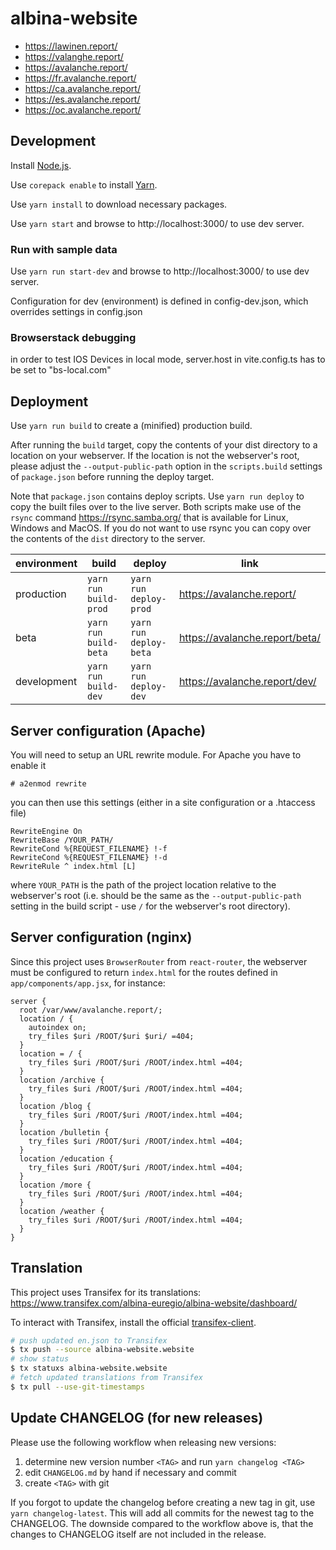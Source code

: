 # albina-website

- https://lawinen.report/
- https://valanghe.report/
- https://avalanche.report/
- https://fr.avalanche.report/
- https://ca.avalanche.report/
- https://es.avalanche.report/
- https://oc.avalanche.report/

## Development

Install [Node.js](https://nodejs.org/en).

Use `corepack enable` to install [Yarn](https://yarnpkg.com/).

Use `yarn install` to download necessary packages.

Use `yarn start` and browse to http://localhost:3000/ to use dev server.

### Run with sample data

Use `yarn run start-dev` and browse to http://localhost:3000/ to use dev server.

Configuration for dev (environment) is defined in config-dev.json, which overrides settings in config.json

### Browserstack debugging

in order to test IOS Devices in local mode, server.host in vite.config.ts has to be set to "bs-local.com"

## Deployment

Use `yarn run build` to create a (minified) production build.

After running the `build` target, copy the contents of your dist directory to
a location on your webserver. If the location is not the webserver's root,
please adjust the `--output-public-path` option in the `scripts.build` settings
of `package.json` before running the deploy target.

Note that `package.json` contains deploy scripts.
Use `yarn run deploy` to copy the built files over to the live server.
Both scripts make use of the `rsync` command https://rsync.samba.org/
that is available for Linux, Windows and MacOS. If you do not want to use rsync
you can copy over the contents of the `dist` directory to the server.

| environment | build                 | deploy                 | link                           |
| ----------- | --------------------- | ---------------------- | ------------------------------ |
| production  | `yarn run build-prod` | `yarn run deploy-prod` | https://avalanche.report/      |
| beta        | `yarn run build-beta` | `yarn run deploy-beta` | https://avalanche.report/beta/ |
| development | `yarn run build-dev`  | `yarn run deploy-dev`  | https://avalanche.report/dev/  |

## Server configuration (Apache)

You will need to setup an URL rewrite module. For Apache you have to enable it

```
# a2enmod rewrite
```

you can then use this settings (either in a site configuration or a .htaccess file)

```
RewriteEngine On
RewriteBase /YOUR_PATH/
RewriteCond %{REQUEST_FILENAME} !-f
RewriteCond %{REQUEST_FILENAME} !-d
RewriteRule ^ index.html [L]
```

where `YOUR_PATH` is the path of the project location relative to the webserver's
root (i.e. should be the same as the `--output-public-path` setting in the
build script - use `/` for the webserver's root directory).

## Server configuration (nginx)

Since this project uses `BrowserRouter` from `react-router`, the webserver must be configured to return `index.html` for the routes defined in `app/components/app.jsx`, for instance:

```
server {
  root /var/www/avalanche.report/;
  location / {
    autoindex on;
    try_files $uri /ROOT/$uri $uri/ =404;
  }
  location = / {
    try_files $uri /ROOT/$uri /ROOT/index.html =404;
  }
  location /archive {
    try_files $uri /ROOT/$uri /ROOT/index.html =404;
  }
  location /blog {
    try_files $uri /ROOT/$uri /ROOT/index.html =404;
  }
  location /bulletin {
    try_files $uri /ROOT/$uri /ROOT/index.html =404;
  }
  location /education {
    try_files $uri /ROOT/$uri /ROOT/index.html =404;
  }
  location /more {
    try_files $uri /ROOT/$uri /ROOT/index.html =404;
  }
  location /weather {
    try_files $uri /ROOT/$uri /ROOT/index.html =404;
  }
}
```

## Translation

This project uses Transifex for its translations: https://www.transifex.com/albina-euregio/albina-website/dashboard/

To interact with Transifex, install the official [transifex-client](https://github.com/transifex/transifex-client/).

```sh
# push updated en.json to Transifex
$ tx push --source albina-website.website
# show status
$ tx statuxs albina-website.website
# fetch updated translations from Transifex
$ tx pull --use-git-timestamps
```

## Update CHANGELOG (for new releases)

Please use the following workflow when releasing new versions:

1. determine new version number `<TAG>` and
   run `yarn changelog <TAG>`
2. edit `CHANGELOG.md` by hand if necessary and commit
3. create `<TAG>` with git

If you forgot to update the changelog before creating a new tag in git, use
`yarn changelog-latest`. This will add all commits for the newest tag to
the CHANGELOG. The downside compared to the workflow above is, that the
changes to CHANGELOG itself are not included in the release.
